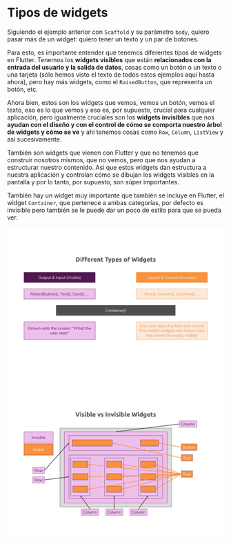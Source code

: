 # Tipos de widgets

Siguiendo el ejemplo anterior con `Scaffold` y su parámetro `body`, quiero pasar más de un widget: quiero tener un texto y un par de botones. 

Para esto, es importante entender que tenemos diferentes tipos de widgets en Flutter. Tenemos los **widgets visibles** que están **relacionados con la entrada del usuario y la salida de datos**, cosas como un botón o un texto o una tarjeta (sólo hemos visto el texto de todos estos ejemplos aquí hasta ahora), pero hay más widgets, como el `RaisedButton`, que representa un botón, etc.

Ahora bien, estos son los widgets que vemos, vemos un botón, vemos el texto, eso es lo que vemos y eso es, por supuesto, crucial para cualquier aplicación, pero igualmente cruciales son los **widgets invisibles** que nos **ayudan con el diseño y con el control de cómo se comporta nuestro árbol de widgets y cómo se ve** y ahí tenemos cosas como `Row`, `Column`, `ListView` y así sucesivamente. 

También son widgets que vienen con Flutter y que no tenemos que construir nosotros mismos, que no vemos, pero que nos ayudan a estructurar nuestro contenido. Así que estos widgets dan estructura a nuestra aplicación y controlan cómo se dibujan los widgets visibles en la pantalla y por lo tanto, por supuesto, son súper importantes.

También hay un widget muy importante que también se incluye en Flutter, el widget `Container`, que pertenece a ambas categorías, por defecto es invisible pero también se le puede dar un poco de estilo para que se pueda ver.

![Flutter Widget Types 1](/images/flutter-widget-types-1.jpg?raw=true "Flutter Widget Types 1")
![Flutter Widget Types 2](/images/flutter-widget-types-2.jpg?raw=true "Flutter Widget Types 2")
